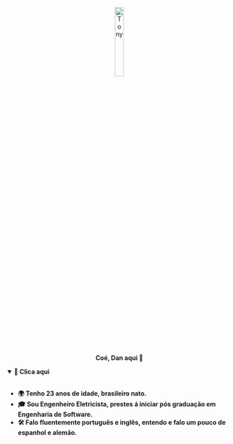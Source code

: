 <p align="center">
  <a href="https://daniellucas.dev" style="text-decoration: none; color: inherit;">
    <img src="https://www.reddit.com/media?url=https%3A%2F%2Fi.redd.it%2Ftbq0jonlabkb1.gif" width="20%" alt="Tony" /><br>
    <b>Coé, Dan aqui 🤘​</b>
  </a>
</p>

<details open="true">
  <summary> <b> 🤔 Clica aqui </summary>
  <br>
  <ul>
    <li>🌍 Tenho 23 anos de idade, brasileiro nato.</li>
    <li>🎓 Sou Engenheiro Eletricista, prestes á iniciar pós graduação em Engenharia de Software.</li>
    <li>🛠️ Falo fluentemente português e inglês, entendo e falo um pouco de espanhol e alemão.</li>
  </ul>
</details>
